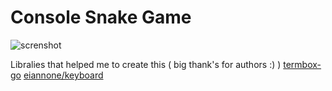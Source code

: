 # Console Snake Game
![screnshot](https://s10.gifyu.com/images/So4SN.gif)

Libralies that helped me to create this ( big thank's for authors :) ) 
[termbox-go](https://github.com/nsf/termbox-go)
[eiannone/keyboard](github.com/eiannone/keyboard)
